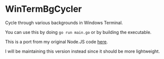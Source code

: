# WinTermBgCycler

Cycle through various backgrounds in Windows Terminal.

You can use this by doing `go run main.go` or by building the executable.

This is a port from my original Node.JS code [here](https://github.com/ApocalypseCalculator/WinTermBgCycler-JS).

I will be maintaining this version instead since it should be more lightweight.
